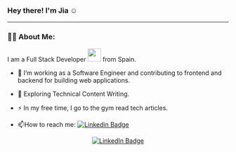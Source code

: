 ### Hey there! I'm Jia ☺️
---
### :woman_technologist: About Me: 

I am a Full Stack Developer <img src="https://media.giphy.com/media/WUlplcMpOCEmTGBtBW/giphy.gif" width="30"> from Spain.
- :telescope: I’m working as a Software Engineer and contributing to frontend and backend for building web applications.

- :seedling: Exploring Technical Content Writing.

- :zap: In my free time, I go to the gym read tech articles.

- :mailbox:How to reach me: [![Linkedin Badge](https://img.shields.io/badge/-jiatangzhi-blue?style=flat&logo=Linkedin&logoColor=white)]([your-linkedin-url](https://www.linkedin.com/in/jiatangzhi/))

<div id="badges" align="center">
  <a href="https://www.linkedin.com/in/jiatangzhi/">
    <img src="https://img.shields.io/badge/LinkedIn-blue?style=for-the-badge&logo=linkedin&logoColor=white" alt="LinkedIn Badge"/>
  </a><br>
  <img src="https://komarev.com/ghpvc/?username=jiatangzhi&style=flat-square&color=blue" alt=""/>
</div>
<!--
**jiatangzhi/jiatangzhi** is a ✨ _special_ ✨ repository because its `README.md` (this file) appears on your GitHub profile.

Here are some ideas to get you started:

- 🔭 I’m currently working on ...
- 🌱 I’m currently learning ...
- 👯 I’m looking to collaborate on ...
- 🤔 I’m looking for help with ...
- 💬 Ask me about ...
- 📫 How to reach me: ...
- 😄 Pronouns: ...
- ⚡ Fun fact: ...
-->

